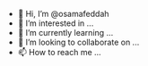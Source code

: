 - 👋 Hi, I’m @osamafeddah
- 👀 I’m interested in ...
- 🌱 I’m currently learning ...
- 💞️ I’m looking to collaborate on ...
- 📫 How to reach me ...

<!---
osamafeddah/osamafeddah is a ✨ special ✨ repository because its `README.md` (this file) appears on your GitHub profile.
You can click the Preview link to take a look at your changes.
--->
